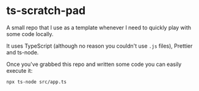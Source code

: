 # ts-scratch-pad

A small repo that I use as a template whenever I need to quickly play with some code locally.

It uses TypeScript (although no reason you couldn't use `.js` files), Prettier and ts-node.

Once you've grabbed this repo and written some code you can easily execute it:

```
npx ts-node src/app.ts
```
